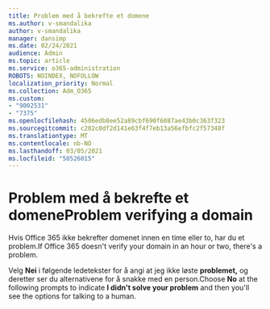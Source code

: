 ```yaml
---
title: Problem med å bekrefte et domene
ms.author: v-smandalika
author: v-smandalika
manager: dansimp
ms.date: 02/24/2021
audience: Admin
ms.topic: article
ms.service: o365-administration
ROBOTS: NOINDEX, NOFOLLOW
localization_priority: Normal
ms.collection: Adm_O365
ms.custom:
- "9002531"
- "7375"
ms.openlocfilehash: 4506edb8ee52a89cbf690f6087ae43b0c363f323
ms.sourcegitcommit: c202c0df2d141e63f4f7eb13a56efbfc2f57348f
ms.translationtype: MT
ms.contentlocale: nb-NO
ms.lasthandoff: 03/05/2021
ms.locfileid: "50526015"
---
```

# <a name="problem-verifying-a-domain"></a><span data-ttu-id="97af6-102">Problem med å bekrefte et domene</span><span class="sxs-lookup"><span data-stu-id="97af6-102">Problem verifying a domain</span></span>

<span data-ttu-id="97af6-103">Hvis Office 365 ikke bekrefter domenet innen en time eller to, har du et problem.</span><span class="sxs-lookup"><span data-stu-id="97af6-103">If Office 365 doesn't verify your domain in an hour or two, there's a problem.</span></span>

<span data-ttu-id="97af6-104">Velg **Nei** i følgende ledetekster for å angi at jeg ikke løste **problemet,** og deretter ser du alternativene for å snakke med en person.</span><span class="sxs-lookup"><span data-stu-id="97af6-104">Choose **No** at the following prompts to indicate **I didn't solve your problem** and then you'll see the options for talking to a human.</span></span>
